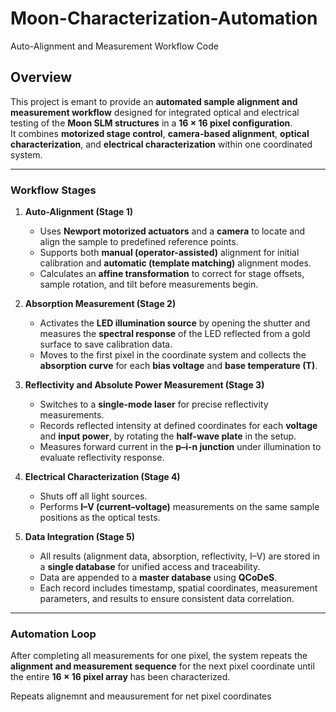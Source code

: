 # Moon-Characterization-Automation
Auto-Alignment and Measurement Workflow Code

## Overview

This project is emant to provide an **automated sample alignment and measurement workflow** designed for integrated optical and electrical testing of the **Moon SLM structures** in a **16 × 16 pixel configuration**.  
It combines **motorized stage control**, **camera-based alignment**, **optical characterization**, and **electrical characterization** within one coordinated system.  

---

### **Workflow Stages**

1. **Auto-Alignment (Stage 1)**  
   - Uses **Newport motorized actuators** and a **camera** to locate and align the sample to predefined reference points.  
   - Supports both **manual (operator-assisted)** alignment for initial calibration and **automatic (template matching)** alignment modes.  
   - Calculates an **affine transformation** to correct for stage offsets, sample rotation, and tilt before measurements begin.  

2. **Absorption Measurement (Stage 2)**  
   - Activates the **LED illumination source** by opening the shutter and measures the **spectral response** of the LED reflected from a gold surface to save calibration data.  
   - Moves to the first pixel in the coordinate system and collects the **absorption curve** for each **bias voltage** and **base temperature (T)**.  

3. **Reflectivity and Absolute Power Measurement (Stage 3)**  
   - Switches to a **single-mode laser** for precise reflectivity measurements.  
   - Records reflected intensity at defined coordinates for each **voltage** and **input power**, by rotating the **half-wave plate** in the setup.  
   - Measures forward current in the **p–i-n junction** under illumination to evaluate reflectivity response.  

4. **Electrical Characterization (Stage 4)**  
   - Shuts off all light sources.  
   - Performs **I–V (current–voltage)** measurements on the same sample positions as the optical tests.  

5. **Data Integration (Stage 5)**  
   - All results (alignment data, absorption, reflectivity, I–V) are stored in a **single database** for unified access and traceability.  
   - Data are appended to a **master database** using **QCoDeS**.  
   - Each record includes timestamp, spatial coordinates, measurement parameters, and results to ensure consistent data correlation.  

---

### **Automation Loop**
After completing all measurements for one pixel, the system repeats the **alignment and measurement sequence** for the next pixel coordinate until the entire **16 × 16 pixel array** has been characterized.
  
Repeats alignemnt and meausurement for net pixel coordinates

